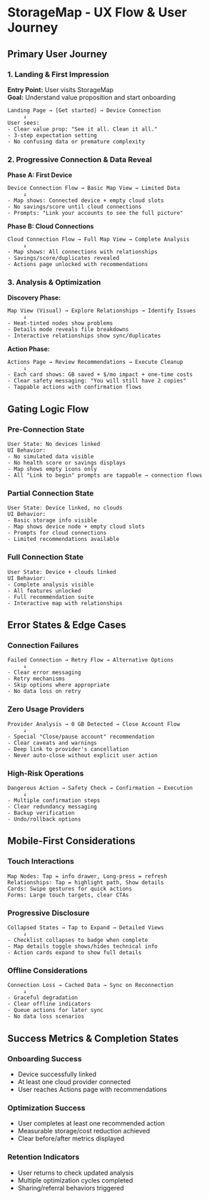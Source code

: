 # StorageMap - UX Flow & User Journey

## Primary User Journey

### 1. Landing & First Impression

**Entry Point:** User visits StorageMap  
**Goal:** Understand value proposition and start onboarding

```
Landing Page → [Get started] → Device Connection
     ↓
User sees:
- Clear value prop: "See it all. Clean it all."
- 3-step expectation setting
- No confusing data or premature complexity
```

### 2. Progressive Connection & Data Reveal

**Phase A: First Device**
```
Device Connection Flow → Basic Map View → Limited Data
     ↓
- Map shows: Connected device + empty cloud slots
- No savings/score until cloud connections
- Prompts: "Link your accounts to see the full picture"
```

**Phase B: Cloud Connections**
```
Cloud Connection Flow → Full Map View → Complete Analysis
     ↓
- Map shows: All connections with relationships
- Savings/score/duplicates revealed
- Actions page unlocked with recommendations
```

### 3. Analysis & Optimization

**Discovery Phase:**
```
Map View (Visual) → Explore Relationships → Identify Issues
     ↓
- Heat-tinted nodes show problems
- Details mode reveals file breakdowns
- Interactive relationships show sync/duplicates
```

**Action Phase:**
```
Actions Page → Review Recommendations → Execute Cleanup
     ↓
- Each card shows: GB saved + $/mo impact + one-time costs
- Clear safety messaging: "You will still have 2 copies"
- Tappable actions with confirmation flows
```

## Gating Logic Flow

### Pre-Connection State
```
User State: No devices linked
UI Behavior:
- No simulated data visible
- No health score or savings displays
- Map shows empty icons only
- All "Link to begin" prompts are tappable → connection flows
```

### Partial Connection State
```
User State: Device linked, no clouds
UI Behavior:
- Basic storage info visible
- Map shows device node + empty cloud slots
- Prompts for cloud connections
- Limited recommendations available
```

### Full Connection State
```
User State: Device + clouds linked
UI Behavior:
- Complete analysis visible
- All features unlocked
- Full recommendation suite
- Interactive map with relationships
```

## Error States & Edge Cases

### Connection Failures
```
Failed Connection → Retry Flow → Alternative Options
     ↓
- Clear error messaging
- Retry mechanisms
- Skip options where appropriate
- No data loss on retry
```

### Zero Usage Providers
```
Provider Analysis → 0 GB Detected → Close Account Flow
     ↓
- Special "Close/pause account" recommendation
- Clear caveats and warnings
- Deep link to provider's cancellation
- Never auto-close without explicit user action
```

### High-Risk Operations
```
Dangerous Action → Safety Check → Confirmation → Execution
     ↓
- Multiple confirmation steps
- Clear redundancy messaging
- Backup verification
- Undo/rollback options
```

## Mobile-First Considerations

### Touch Interactions
```
Map Nodes: Tap = info drawer, Long-press = refresh
Relationships: Tap = highlight path, Show details
Cards: Swipe gestures for quick actions
Forms: Large touch targets, clear CTAs
```

### Progressive Disclosure
```
Collapsed States → Tap to Expand → Detailed Views
     ↓
- Checklist collapses to badge when complete
- Map details toggle shows/hides technical info
- Action cards expand to show full details
```

### Offline Considerations
```
Connection Loss → Cached Data → Sync on Reconnection
     ↓
- Graceful degradation
- Clear offline indicators
- Queue actions for later sync
- No data loss scenarios
```

## Success Metrics & Completion States

### Onboarding Success
- Device successfully linked
- At least one cloud provider connected
- User reaches Actions page with recommendations

### Optimization Success
- User completes at least one recommended action
- Measurable storage/cost reduction achieved
- Clear before/after metrics displayed

### Retention Indicators
- User returns to check updated analysis
- Multiple optimization cycles completed
- Sharing/referral behaviors triggered